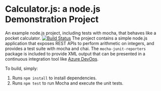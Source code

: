 Calculator.js: a node.js Demonstration Project
==============================================
An example node.js project, including tests with mocha, that behaves like
a pocket calculator.
[![Build Status](https://dev.azure.com/tobasanmi/Agile%20Planning%20and%20Portfolio%20Management%20with%20Azure%20Boards/_apis/build/status/tobasanmi.calculator?branchName=master)](https://dev.azure.com/tobasanmi/Agile%20Planning%20and%20Portfolio%20Management%20with%20Azure%20Boards/_build/latest?definitionId=9&branchName=master)
The project contains a simple node.js application that exposes REST APIs
to perform arithmetic on integers, and provides a test suite with mocha
and chai.  The `mocha-junit-reporters` package is included to provide XML
output that can be presented in a continuous integration tool like
[Azure DevOps](https://azure.com/devops).

To build, simply:

1. Runs `npm install` to install dependencies.
2. Runs `npm test` to run Mocha and execute the unit tests.

